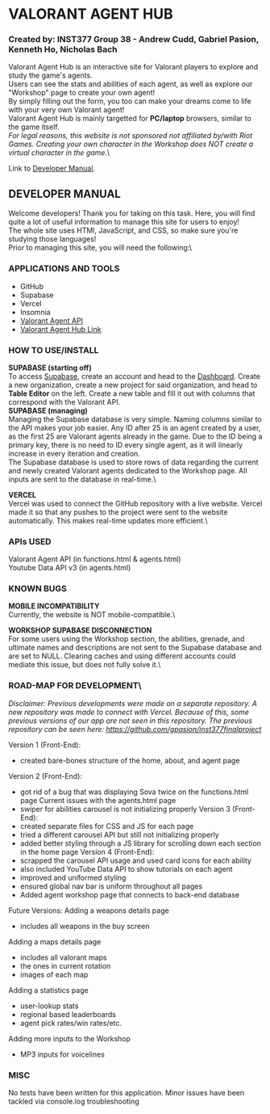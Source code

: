 # VALORANT AGENT HUB

### Created by: INST377 Group 38 - Andrew Cudd, Gabriel Pasion, Kenneth Ho, Nicholas Bach

Valorant Agent Hub is an interactive site for Valorant players to explore and study the game's agents.\
Users can see the stats and abilities of each agent, as well as explore our "Workshop" page to create your own agent!\
By simply filling out the form, you too can make your dreams come to life with your very own Valorant agent!\
Valorant Agent Hub is mainly targetted for **PC/laptop** browsers, similar to the game itself.\
_For legal reasons, this website is not sponsored not affiliated by/with Riot Games. Creating your own character in the Workshop does NOT create a virtual character in the game._\

Link to [Developer Manual](#developer-manual).

## DEVELOPER MANUAL

Welcome developers! Thank you for taking on this task. Here, you will find quite a lot of useful information to manage this site for users to enjoy!\
The whole site uses HTMl, JavaScript, and CSS, so make sure you're studying those languages!\
Prior to managing this site, you will need the following:\

### APPLICATIONS AND TOOLS

- GitHub
- Supabase
- Vercel
- Insomnia
- [Valorant Agent API](https://valorant-api.com/v1/agents)
- [Valorant Agent Hub Link](https://inst377valorantproject.vercel.app/home.html)

### HOW TO USE/INSTALL

**SUPABASE (starting off)**\
To access [Supabase](https://supabase.com/), create an account and head to the [Dashboard](https://supabase.com/dashboard/projects). Create a new organization, create a new project for said organization, and head to **Table Editor** on the left. Create a new table and fill it out with columns that correspond with the Valorant API.\
**SUPABASE (managing)**\
Managing the Supabase database is very simple. Naming columns similar to the API makes your job easier. Any ID after 25 is an agent created by a user, as the first 25 are Valorant agents already in the game. Due to the ID being a primary key, there is no need to ID every single agent, as it will linearly increase in every iteration and creation.\
The Supabase database is used to store rows of data regarding the current and newly created Valorant agents dedicated to the Workshop page. All inputs are sent to the database in real-time.\

**VERCEL**\
Vercel was used to connect the GitHub repository with a live website. Vercel made it so that any pushes to the project were sent to the website automatically. This makes real-time updates more efficient.\

### APIs USED

Valorant Agent API (in functions.html & agents.html)\
Youtube Data API v3 (in agents.html)

### KNOWN BUGS

**MOBILE INCOMPATIBILITY**\
Currently, the website is NOT mobile-compatible.\

**WORKSHOP SUPABASE DISCONNECTION**\
For some users using the Workshop section, the abilities, grenade, and ultimate names and descriptions are not sent to the Supabase database and are set to NULL. Clearing caches and using different accounts could mediate this issue, but does not fully solve it.\

### ROAD-MAP FOR DEVELOPMENT\
*Disclaimer: Previous developments were made on a separate repository. A new repository was made to connect with Vercel. Because of this,
some previous versions of our app are not seen in this repository. The previous repository can be seen here: https://github.com/gpasion/inst377finalproject*

Version 1 (Front-End):
- created bare-bones structure of the home, about, and agent page
  
Version 2 (Front-End):
- got rid of a bug that was displaying Sova twice on the functions.html page
Current issues with the agents.html page
- swiper for abilities carousel is not initializing properly 
Version 3 (Front-End):
- created separate files for CSS and JS for each page
- tried a different carousel API but still not initializing properly
- added better styling through a JS library for scrolling down each section in the home page
Version 4 (Front-End):
- scrapped the carousel API usage and used card icons for each ability
- also included YouTube Data API to show tutorials on each agent
- improved and uniformed styling
- ensured global nav bar is uniform throughout all pages
- Added agent workshop page that connects to back-end database

Future Versions:
Adding a weapons details page
- includes all weapons in the buy screen

Adding a maps details page
- includes all valorant maps
- the ones in current rotation
- images of each map

Adding a statistics page
- user-lookup stats
- regional based leaderboards
- agent pick rates/win rates/etc.

Adding more inputs to the Workshop
- MP3 inputs for voicelines

### MISC

No tests have been written for this application. Minor issues have been tackled via console.log troubleshooting
